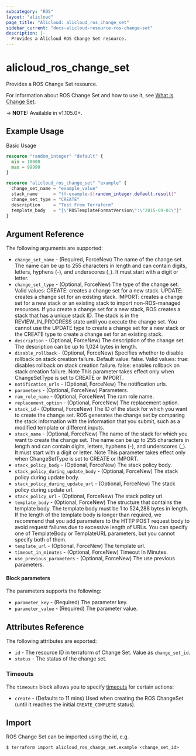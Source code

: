 ```yaml
---
subcategory: "ROS"
layout: "alicloud"
page_title: "Alicloud: alicloud_ros_change_set"
sidebar_current: "docs-alicloud-resource-ros-change-set"
description: |-
  Provides a Alicloud ROS Change Set resource.
---
```


# alicloud\_ros\_change\_set

Provides a ROS Change Set resource.

For information about ROS Change Set and how to use it, see [What is Change Set](https://www.alibabacloud.com/help/doc-detail/131051.htm).

-> **NOTE:** Available in v1.105.0+.

## Example Usage

Basic Usage

```terraform
resource "random_integer" "default" {
  min = 10000
  max = 99999
}

resource "alicloud_ros_change_set" "example" {
  change_set_name = "example_value"
  stack_name      = "tf-example-${random_integer.default.result}"
  change_set_type = "CREATE"
  description     = "Test From Terraform"
  template_body   = "{\"ROSTemplateFormatVersion\":\"2015-09-01\"}"
}
```

## Argument Reference

The following arguments are supported:

* `change_set_name` - (Required, ForceNew) The name of the change set.  The name can be up to 255 characters in length and can contain digits, letters, hyphens (-), and underscores (_). It must start with a digit or letter.
* `change_set_type` - (Optional, ForceNew) The type of the change set. Valid values:  CREATE: creates a change set for a new stack. UPDATE: creates a change set for an existing stack. IMPORT: creates a change set for a new stack or an existing stack to import non-ROS-managed resources. If you create a change set for a new stack, ROS creates a stack that has a unique stack ID. The stack is in the REVIEW_IN_PROGRESS state until you execute the change set.  You cannot use the UPDATE type to create a change set for a new stack or the CREATE type to create a change set for an existing stack.
* `description` - (Optional, ForceNew) The description of the change set. The description can be up to 1,024 bytes in length.
* `disable_rollback` - (Optional, ForceNew) Specifies whether to disable rollback on stack creation failure. Default value: false.  Valid values:  true: disables rollback on stack creation failure. false: enables rollback on stack creation failure. Note This parameter takes effect only when ChangeSetType is set to CREATE or IMPORT.
* `notification_urls` - (Optional, ForceNew) The notification urls.
* `parameters` - (Optional, ForceNew) Parameters.
* `ram_role_name` - (Optional, ForceNew) The ram role name.
* `replacement_option` - (Optional, ForceNew) The replacement option.
* `stack_id` - (Optional, ForceNew) The ID of the stack for which you want to create the change set. ROS generates the change set by comparing the stack information with the information that you submit, such as a modified template or different inputs.
* `stack_name` - (Optional, ForceNew) The name of the stack for which you want to create the change set.  The name can be up to 255 characters in length and can contain digits, letters, hyphens (-), and underscores (_). It must start with a digit or letter.  Note This parameter takes effect only when ChangeSetType is set to CREATE or IMPORT.
* `stack_policy_body` - (Optional, ForceNew) The stack policy body.
* `stack_policy_during_update_body` - (Optional, ForceNew) The stack policy during update body.
* `stack_policy_during_update_url` - (Optional, ForceNew) The stack policy during update url.
* `stack_policy_url` - (Optional, ForceNew) The stack policy url.
* `template_body` - (Optional, ForceNew) The structure that contains the template body. The template body must be 1 to 524,288 bytes in length.  If the length of the template body is longer than required, we recommend that you add parameters to the HTTP POST request body to avoid request failures due to excessive length of URLs.  You can specify one of TemplateBody or TemplateURL parameters, but you cannot specify both of them.
* `template_url` - (Optional, ForceNew) The template url.
* `timeout_in_minutes` - (Optional, ForceNew) Timeout In Minutes.
* `use_previous_parameters` - (Optional, ForceNew) The use previous parameters.

#### Block parameters

The parameters supports the following: 

* `parameter_key` - (Required) The parameter key.
* `parameter_value` - (Required) The parameter value.

## Attributes Reference

The following attributes are exported:

* `id` - The resource ID in terraform of Change Set. Value as `change_set_id`.
* `status` - The status of the change set.

### Timeouts

The `timeouts` block allows you to specify [timeouts](https://www.terraform.io/docs/configuration-0-11/resources.html#timeouts) for certain actions:

* `create` - (Defaults to 11 mins) Used when creating the ROS ChangeSet (until it reaches the initial `CREATE_COMPLETE` status). 

## Import

ROS Change Set can be imported using the id, e.g.

```shell
$ terraform import alicloud_ros_change_set.example <change_set_id>
```
